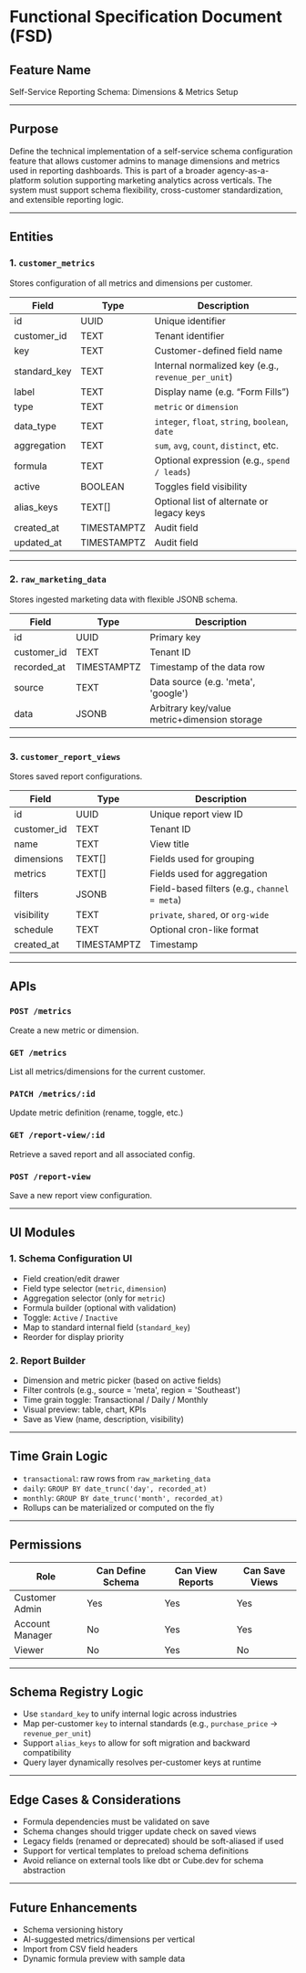 
# Functional Specification Document (FSD)

## Feature Name
Self-Service Reporting Schema: Dimensions & Metrics Setup

---

## Purpose

Define the technical implementation of a self-service schema configuration feature that allows customer admins to manage dimensions and metrics used in reporting dashboards. This is part of a broader agency-as-a-platform solution supporting marketing analytics across verticals. The system must support schema flexibility, cross-customer standardization, and extensible reporting logic.

---

## Entities

### 1. `customer_metrics`
Stores configuration of all metrics and dimensions per customer.

| Field           | Type      | Description                                      |
|-----------------|-----------|--------------------------------------------------|
| id              | UUID      | Unique identifier                                |
| customer_id     | TEXT      | Tenant identifier                                |
| key             | TEXT      | Customer-defined field name                      |
| standard_key    | TEXT      | Internal normalized key (e.g., `revenue_per_unit`) |
| label           | TEXT      | Display name (e.g. “Form Fills”)                 |
| type            | TEXT      | `metric` or `dimension`                          |
| data_type       | TEXT      | `integer`, `float`, `string`, `boolean`, `date` |
| aggregation     | TEXT      | `sum`, `avg`, `count`, `distinct`, etc.         |
| formula         | TEXT      | Optional expression (e.g., `spend / leads`)      |
| active          | BOOLEAN   | Toggles field visibility                         |
| alias_keys      | TEXT[]    | Optional list of alternate or legacy keys        |
| created_at      | TIMESTAMPTZ | Audit field                                  |
| updated_at      | TIMESTAMPTZ | Audit field                                  |

---

### 2. `raw_marketing_data`
Stores ingested marketing data with flexible JSONB schema.

| Field        | Type        | Description                                   |
|--------------|-------------|-----------------------------------------------|
| id           | UUID        | Primary key                                   |
| customer_id  | TEXT        | Tenant ID                                     |
| recorded_at  | TIMESTAMPTZ | Timestamp of the data row                     |
| source       | TEXT        | Data source (e.g. 'meta', 'google')           |
| data         | JSONB       | Arbitrary key/value metric+dimension storage  |

---

### 3. `customer_report_views`
Stores saved report configurations.

| Field        | Type      | Description                                    |
|--------------|-----------|------------------------------------------------|
| id           | UUID      | Unique report view ID                          |
| customer_id  | TEXT      | Tenant ID                                      |
| name         | TEXT      | View title                                     |
| dimensions   | TEXT[]    | Fields used for grouping                       |
| metrics      | TEXT[]    | Fields used for aggregation                    |
| filters      | JSONB     | Field-based filters (e.g., `channel = meta`)   |
| visibility   | TEXT      | `private`, `shared`, or `org-wide`             |
| schedule     | TEXT      | Optional cron-like format                      |
| created_at   | TIMESTAMPTZ | Timestamp                                    |

---

## APIs

### `POST /metrics`
Create a new metric or dimension.

### `GET /metrics`
List all metrics/dimensions for the current customer.

### `PATCH /metrics/:id`
Update metric definition (rename, toggle, etc.)

### `GET /report-view/:id`
Retrieve a saved report and all associated config.

### `POST /report-view`
Save a new report view configuration.

---

## UI Modules

### 1. Schema Configuration UI
- Field creation/edit drawer
- Field type selector (`metric`, `dimension`)
- Aggregation selector (only for `metric`)
- Formula builder (optional with validation)
- Toggle: `Active` / `Inactive`
- Map to standard internal field (`standard_key`)
- Reorder for display priority

### 2. Report Builder
- Dimension and metric picker (based on active fields)
- Filter controls (e.g., source = 'meta', region = 'Southeast')
- Time grain toggle: Transactional / Daily / Monthly
- Visual preview: table, chart, KPIs
- Save as View (name, description, visibility)

---

## Time Grain Logic

- `transactional`: raw rows from `raw_marketing_data`
- `daily`: `GROUP BY date_trunc('day', recorded_at)`
- `monthly`: `GROUP BY date_trunc('month', recorded_at)`
- Rollups can be materialized or computed on the fly

---

## Permissions

| Role             | Can Define Schema | Can View Reports | Can Save Views |
|------------------|-------------------|------------------|----------------|
| Customer Admin   | Yes               | Yes              | Yes            |
| Account Manager  | No                | Yes              | Yes            |
| Viewer           | No                | Yes              | No             |

---

## Schema Registry Logic

- Use `standard_key` to unify internal logic across industries
- Map per-customer `key` to internal standards (e.g., `purchase_price` → `revenue_per_unit`)
- Support `alias_keys` to allow for soft migration and backward compatibility
- Query layer dynamically resolves per-customer keys at runtime

---

## Edge Cases & Considerations

- Formula dependencies must be validated on save
- Schema changes should trigger update check on saved views
- Legacy fields (renamed or deprecated) should be soft-aliased if used
- Support for vertical templates to preload schema definitions
- Avoid reliance on external tools like dbt or Cube.dev for schema abstraction

---

## Future Enhancements

- Schema versioning history
- AI-suggested metrics/dimensions per vertical
- Import from CSV field headers
- Dynamic formula preview with sample data
